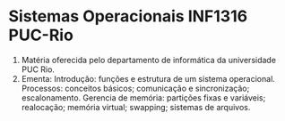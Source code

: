 # Sistemas Operacionais INF1316 PUC-Rio

1. Matéria oferecida pelo departamento de informática da universidade PUC Rio.
2. Ementa: Introdução: funções e estrutura de um sistema operacional. Processos: conceitos básicos; comunicação e sincronização; escalonamento. Gerencia de memória: partições fixas e variáveis; realocação; memória virtual; swapping; sistemas de arquivos.
